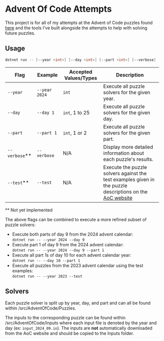 # Advent Of Code Attempts

This project is for all of my attempts at the Advent of Code puzzles found [here](https://adventofcode.com) and the tools I've built alongside the attempts to help with solving future puzzles.

## Usage

```Powershell
dotnet run -- [--year <int>] [--day <int>] [--part <int>] [--verbose] [--test]
```

|  Flag |  Example |  Accepted Values/Types | Description |
|-------|----------|----------|-------------|
| `--year` | `--year 2024` | `int` | Execute all puzzle solvers for the given year. |
| `--day` | `--day 1` | `int`, 1 to 25 | Execute all puzzle solvers for the given day. |
| `--part` | `--part 1` | `int`, 1 or 2 | Execute all puzzle solvers for the given part. |
| `--verbose`** | `--verbose` | N/A | Display more detailed information about each puzzle's results. |
| `--test`** | `--test` | N/A | Execute the puzzle solvers against the test examples given in the puzzle descriptions on the [AoC website](https://adventofcode.com) |

\*\* Not yet implemented

The above flags can be combined to execute a more refined subset of puzzle solvers:

* Execute both parts of day 9 from the 2024 advent calendar:  
`dotnet run -- --year 2024 --day 9`
* Execute part 1 of day 9 from the 2024 advent calendar:  
`dotnet run -- --year 2024 --day 9 --part 1`
* Execute all part 1s of day 10 for each advent calendar year:  
`dotnet run -- --day 10 --part 1`
* Execute all puzzles from the 2023 advent calendar using the test examples:  
`dotnet run -- --year 2023 --test`

## Solvers

Each puzzle solver is split up by year, day, and part and can all be found within /src/AdventOfCode/Puzzles.

The inputs to the corresponding puzzle can be found within /src/AdventOfCode/Inputs where each input file is denoted by the year and day (ex: `input_2024_09.in`). The inputs are **not** automatically downloaded from the AoC website and should be copied to the Inputs folder.

